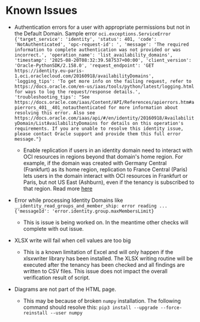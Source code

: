 # Known Issues


- Authentication errors for a user with appropriate permissions but not in the Default Domain. Sample error `oci.exceptions.ServiceError {'target_service': 'identity', 'status': 401, 'code': 'NotAuthenticated', 'opc-request-id': ', 'message': 'The required information to complete authentication was not provided or was incorrect.', 'operation_name': 'list_availability_domains', 'timestamp': '2025-08-20T08:32:39.587537+00:00', 'client_version': 'Oracle-PythonSDK/2.158.0', 'request_endpoint': 'GET https://identity.eu-paris-1.oci.oraclecloud.com/20160918/availabilityDomains', 'logging_tips': 'To get more info on the failing request, refer to https://docs.oracle.com/en-us/iaas/tools/python/latest/logging.html for ways to log the request/response details.', 'troubleshooting_tips': "See https://docs.oracle.com/iaas/Content/API/References/apierrors.htm#apierrors_401__401_notauthenticated for more information about resolving this error. Also see https://docs.oracle.com/iaas/api/#/en/identity/20160918/AvailabilityDomain/ListAvailabilityDomains for details on this operation's requirements. If you are unable to resolve this identity issue, please contact Oracle support and provide them this full error message."}`
  - Enable replication if users in an identity domain need to interact with OCI resources in regions beyond that domain's home region. For example, if the domain was created with Germany Central (Frankfurt) as its home region, replication to France Central (Paris) lets users in the domain interact with OCI resources in Frankfurt or Paris, but not US East (Ashburn), even if the tenancy is subscribed to that region. Read more [here](https://docs.oracle.com/en-us/iaas/Content/Identity/domains/to-manage-regions-for-domains.htm)

- Error while processing Identity Domains like `__identity_read_groups_and_member_ship: error reading ... {'messageId': 'error.identity.group.maxMembersLimit}`
    - This is issue is being worked on. In the meantime other checks will complete with out issue.
-  XLSX write will fail when cell values are too big
   * This is a known limitation of Excel and will only happen if the xlsxwriter library has been installed. The XLSX writing
     routine will be executed after the tenancy has been checked and all findings are written to CSV files. This issue does
     not impact the overall verification result of script.
- Diagrams are not part of the HTML page.
   * This may be because of broken `numpy` installation. The following command should resolve this:
   `pip3 install --upgrade --force-reinstall --user numpy`
